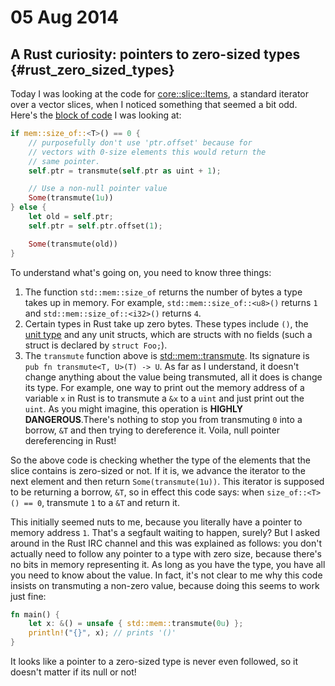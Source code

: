 # 05 Aug 2014
## A Rust curiosity: pointers to zero-sized types {#rust_zero_sized_types}

Today I was looking at the code for [core::slice::Items](http://static.rust-lang.org/doc/master/std/slice/struct.Items.html), a standard iterator over a vector slices, when I noticed something that seemed a bit odd. Here's the [block of code](https://github.com/rust-lang/rust/blob/f5ac41185a821681f4bfaf93ef0569955d24ef4a/src/libcore/slice.rs#L902-L915) I was looking at:

```rust
if mem::size_of::<T>() == 0 {
    // purposefully don't use 'ptr.offset' because for
    // vectors with 0-size elements this would return the
    // same pointer.
    self.ptr = transmute(self.ptr as uint + 1);

    // Use a non-null pointer value
    Some(transmute(1u))
} else {
    let old = self.ptr;
    self.ptr = self.ptr.offset(1);

    Some(transmute(old))
}
```

To understand what's going on, you need to know three things:

  1. The function `std::mem::size_of` returns the number of bytes a type takes up in memory. For example, `std::mem::size_of::<u8>()` returns `1` and `std::mem::size_of::<i32>()` returns `4`. 
  2. Certain types in Rust take up zero bytes. These types include `()`, the [unit type](http://static.rust-lang.org/doc/master/core/unit/index.html) and any unit structs, which are structs with no fields (such a struct is declared by `struct Foo;`).
  3. The `transmute` function above is [std::mem::transmute](http://static.rust-lang.org/doc/master/std/mem/fn.transmute.html). Its signature is `pub fn transmute<T, U>(T) -> U`. As far as I understand, it doesn't change anything about the value being transmuted, all it does is change its type. For example, one way to print out the memory address of a variable `x` in Rust is to transmute a `&x` to a `uint` and just print out the `uint`. As you might imagine, this operation is **HIGHLY DANGEROUS**.There's nothing to stop you from transmuting `0` into a borrow, `&T` and then trying to dereference it. Voila, null pointer dereferencing in Rust!

So the above code is checking whether the type of the elements that the slice contains is zero-sized or not. If it is, we advance the iterator to the next element and then return `Some(transmute(1u))`. This iterator is supposed to be returning a borrow, `&T`, so in effect this code says: when `size_of::<T>() == 0`, transmute `1` to a `&T` and return it.

This initially seemed nuts to me, because you literally have a pointer to memory address `1`. That's a segfault waiting to happen, surely? But I asked around in the Rust IRC channel and this was explained as follows: you don't actually need to follow any pointer to a type with zero size, because there's no bits in memory representing it. As long as you have the type, you have all you need to know about the value. In fact, it's not clear to me why this code insists on transmuting a non-zero value, because doing this seems to work just fine:

```rust
fn main() {
    let x: &() = unsafe { std::mem::transmute(0u) };
    println!("{}", x); // prints '()'
}
```

It looks like a pointer to a zero-sized type is never even followed, so it doesn't matter if its null or not!
